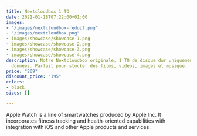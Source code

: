 ```yaml
---
title: Nextcloudbox 1 TO
date: 2021-01-18T07:22:00+01:00
images:
- "/images/nextcloudbox-reduit.png"
- "/images/nextcloudbox.png"
- images/showcase/showcase-1.png
- images/showcase/showcase-2.png
- images/showcase/showcase-3.png
- images/showcase/showcase-4.png
description: Notre Nextcloudbox originale, 1 TO de disque dur uniquement pour vos
  données. Parfait pour stocker des films, vidéos, images et musique.
price: "209"
discount_price: "195"
colors:
- black
sizes: []

---
```

Apple Watch is a line of smartwatches produced by Apple Inc. It incorporates fitness tracking and health-oriented capabilities with integration with iOS and other Apple products and services.